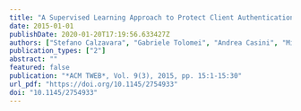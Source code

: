```yaml
---
title: "A Supervised Learning Approach to Protect Client Authentication on the Web"
date: 2015-01-01
publishDate: 2020-01-20T17:19:56.633427Z
authors: ["Stefano Calzavara", "Gabriele Tolomei", "Andrea Casini", "Michele Bugliesi", "Salvatore Orlando"]
publication_types: ["2"]
abstract: ""
featured: false
publication: "*ACM TWEB*, Vol. 9(3), 2015, pp. 15:1-15:30"
url_pdf: "https://doi.org/10.1145/2754933"
doi: "10.1145/2754933"
---
```


